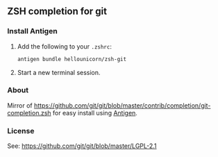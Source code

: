 ## ZSH completion for git

### Install Antigen

1. Add the following to your `.zshrc`:

    ```sh
    antigen bundle hellounicorn/zsh-git
    ```

2. Start a new terminal session.

### About

Mirror of https://github.com/git/git/blob/master/contrib/completion/git-completion.zsh for easy install using [Antigen][1].

### License

See: https://github.com/git/git/blob/master/LGPL-2.1


[1]: https://antigen.sharats.me/
